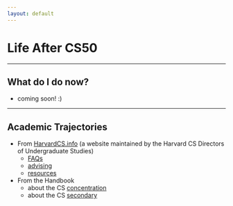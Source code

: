 ```yaml
---
layout: default
---
```


# Life After CS50

---

## What do I do now?
* coming soon! :)

---

## Academic Trajectories
* From [HarvardCS.info](https://harvardcs.info) (a website maintained by the Harvard CS Directors of Undergraduate Studies)
    * [FAQs](https://harvardcs.info/faq/)
    * [advising](https://harvardcs.info/advising/)
    * [resources](https://harvardcs.info/resources/)
* From the Handbook
    * about the CS [concentration](https://handbook.fas.harvard.edu/book/computer-science)
    * about the CS [secondary](https://handbook.fas.harvard.edu/secondary-fields/book/computer-science)

